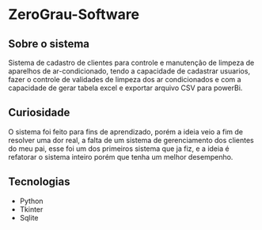 # ZeroGrau-Software

## Sobre o sistema
Sistema de cadastro de clientes para controle e manutenção de limpeza de aparelhos de ar-condicionado, tendo a capacidade de cadastrar usuarios, fazer o controle de validades de limpeza dos ar condicionados e com a capacidade de gerar tabela excel e exportar arquivo CSV para powerBi.

## Curiosidade

O sistema foi feito para fins de aprendizado, porém a ideia veio a fim de resolver uma dor real, a falta de um sistema de gerenciamento dos clientes do meu pai, esse foi um dos primeiros sistema que ja fiz, e a ideia é refatorar o sistema inteiro porém que tenha um melhor desempenho.

## Tecnologias

- Python
- Tkinter
- Sqlite
